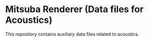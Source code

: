# Mitsuba Renderer (Data files for Acoustics)

This repository contains auxiliary data files related to acoustics.
